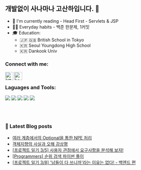 ## 개발없이 사나마나 고산하입니다. 👋
- 📖 I'm currently reading - Head First - Servlets & JSP
- 🏃‍♂️ Everyday habits - 백준 한문제, 1커밋
- 🎓 Education: 
    - 🇯🇵 🇬🇧 British School in Tokyo
    - 🇰🇷 Seoul Youngdong High School
    - 🇰🇷 Dankook Univ

### Connect with me:

[<img align = "left" alt ="https://headf1rst.github.io/" width="26px" src="https://icon-library.com/images/blogging-icon/blogging-icon-27.jpg" />][website]
[<img align = "left" alt ="headF1rst | instagram" width="26px" src="https://user-images.githubusercontent.com/55884834/141100586-724cc663-76ce-4e55-8b35-c7bca297f3e2.png">][instagram]

<br />

### Laguages and Tools:


<img src="https://img.shields.io/badge/Java-007396?style=flat-square&logo=Java&logoColor=white"/> <img src="https://img.shields.io/badge/Sprin Boot-6DB33F?style=flat-square&logo=Spring Boot&logoColor=white"/> <img src="https://img.shields.io/badge/JUnit5-25A162?style=flat-square&logo=JUnit5&logoColor=white"/> <img src="https://img.shields.io/badge/MySQL-4479A1?style=flat-square&logo=MySQL&logoColor=white"/> <img src="https://img.shields.io/badge/Git-F05032?style=flat-square&logo=Git&logoColor=white"/>

<br />
<br />

### 📕  Latest Blog posts
<!-- BLOG-POST-LIST:START -->
- [여러 계층에서의 Optional을 통한 NPE 처리](https://headf1rst.github.io/back_end/NPEhandling/)
- [객체지향의 사실과 오해 감상평](https://headf1rst.github.io/etc/book-repost-1/)
- [[프로젝트 일기 3/5] 사용자 관점에서 요구사항을 분석해 보자!](https://headf1rst.github.io/etc/promisor-diary-1/)
- [[Programmers] 순위 검색 파이썬 풀이](https://headf1rst.github.io/%EC%98%A4%EB%8B%B5%EB%85%B8%ED%8A%B8/ps-3/)
- [[프로젝트 일기 3/8] &#39;남들이 다 쓰니까&#39;라는 이유는 없다! - 백엔드 편](https://headf1rst.github.io/etc/promisor-diary-3/)
<!-- BLOG-POST-LIST:END -->

[website]: https://headf1rst.github.io
[instagram]: https://www.instagram.com/sanha.io
[email]: sanha0498@gmail.com